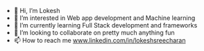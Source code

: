 - 👋 Hi, I’m Lokesh 
- 👀 I’m interested in Web app development and Machine learning
- 🌱 I’m currently learning Full Stack development and frameworks
- 💞️ I’m looking to collaborate on pretty much anything fun
- 📫 How to reach me www.linkedin.com/in/lokeshsreecharan

<!---
jellypiano/jellypiano is a ✨ special ✨ repository because its `README.md` (this file) appears on your GitHub profile.
You can click the Preview link to take a look at your changes.
--->
